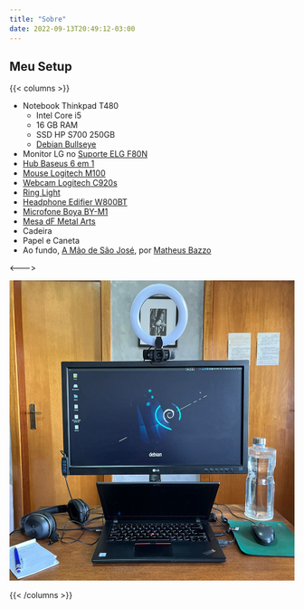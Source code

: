```yaml
---
title: "Sobre"
date: 2022-09-13T20:49:12-03:00
---
```



## Meu Setup

{{< columns >}} <!-- begin columns block -->

* Notebook Thinkpad T480
    * Intel Core i5
    * 16 GB RAM
    * SSD HP S700 250GB
    * [Debian Bullseye](https://www.debian.org/releases/bullseye/)
* Monitor LG no [Suporte ELG F80N](https://a.co/d/5s1SwBV)
* [Hub Baseus 6 em 1](https://produto.mercadolivre.com.br/MLB-2027205008-hub-6-em-1-type-c-hdmi-4k-rj45-macbook-m1-_JM)
* [Mouse Logitech M100](https://www.logitech.com/pt-br/products/mice/m100-usb-mouse.910-001601.html)
* [Webcam Logitech C920s](https://a.co/d/jgwzInX)
* [Ring Light](https://produto.mercadolivre.com.br/MLB-1794696234-anel-de-luz-ring-light-clip-celular-mesa-14-cm-articulado-_JM)
* [Headphone Edifier W800BT](https://edifier.com.br/headphone-w800bt-plus-bluetooth-5-1-over-ear-edifier-preto.html)
* [Microfone Boya BY-M1](https://a.co/d/j1yTSn9)
* [Mesa dF Metal Arts](https://www.instagram.com/dfmetalarts/)
* Cadeira
* Papel e Caneta
* Ao fundo, [A Mão de São José](https://www.santalberti.com.br/produtos/quadro-poster-a-mao-de-sao-jose/), por [Matheus Bazzo](https://www.instagram.com/matheus.bazzo/)

<---> <!-- column separator -->

![Setup](setup.jpg)

{{< /columns >}}
